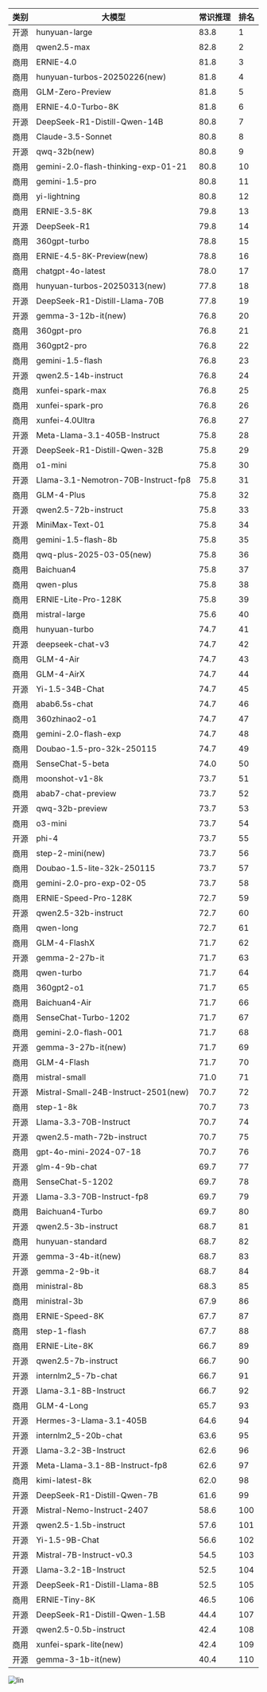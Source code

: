 
| 类别 | 大模型                         | 常识推理 | 排名 |
|-----|------------------------------|---------|----|
|开源|hunyuan-large|83.8|1|
|商用|qwen2.5-max|82.8|2|
|商用|ERNIE-4.0|81.8|3|
|商用|hunyuan-turbos-20250226(new)|81.8|4|
|商用|GLM-Zero-Preview|81.8|5|
|商用|ERNIE-4.0-Turbo-8K|81.8|6|
|开源|DeepSeek-R1-Distill-Qwen-14B|80.8|7|
|商用|Claude-3.5-Sonnet|80.8|8|
|开源|qwq-32b(new)|80.8|9|
|商用|gemini-2.0-flash-thinking-exp-01-21|80.8|10|
|商用|gemini-1.5-pro|80.8|11|
|商用|yi-lightning|80.8|12|
|商用|ERNIE-3.5-8K|79.8|13|
|开源|DeepSeek-R1|79.8|14|
|商用|360gpt-turbo|78.8|15|
|商用|ERNIE-4.5-8K-Preview(new)|78.8|16|
|商用|chatgpt-4o-latest|78.0|17|
|商用|hunyuan-turbos-20250313(new)|77.8|18|
|开源|DeepSeek-R1-Distill-Llama-70B|77.8|19|
|开源|gemma-3-12b-it(new)|76.8|20|
|商用|360gpt-pro|76.8|21|
|商用|360gpt2-pro|76.8|22|
|商用|gemini-1.5-flash|76.8|23|
|开源|qwen2.5-14b-instruct|76.8|24|
|商用|xunfei-spark-max|76.8|25|
|商用|xunfei-spark-pro|76.8|26|
|商用|xunfei-4.0Ultra|76.8|27|
|开源|Meta-Llama-3.1-405B-Instruct|75.8|28|
|开源|DeepSeek-R1-Distill-Qwen-32B|75.8|29|
|商用|o1-mini|75.8|30|
|开源|Llama-3.1-Nemotron-70B-Instruct-fp8|75.8|31|
|商用|GLM-4-Plus|75.8|32|
|开源|qwen2.5-72b-instruct|75.8|33|
|开源|MiniMax-Text-01|75.8|34|
|商用|gemini-1.5-flash-8b|75.8|35|
|商用|qwq-plus-2025-03-05(new)|75.8|36|
|商用|Baichuan4|75.8|37|
|商用|qwen-plus|75.8|38|
|商用|ERNIE-Lite-Pro-128K|75.8|39|
|商用|mistral-large|75.6|40|
|商用|hunyuan-turbo|74.7|41|
|开源|deepseek-chat-v3|74.7|42|
|商用|GLM-4-Air|74.7|43|
|商用|GLM-4-AirX|74.7|44|
|开源|Yi-1.5-34B-Chat|74.7|45|
|商用|abab6.5s-chat|74.7|46|
|商用|360zhinao2-o1|74.7|47|
|商用|gemini-2.0-flash-exp|74.7|48|
|商用|Doubao-1.5-pro-32k-250115|74.7|49|
|商用|SenseChat-5-beta|74.0|50|
|商用|moonshot-v1-8k|73.7|51|
|商用|abab7-chat-preview|73.7|52|
|开源|qwq-32b-preview|73.7|53|
|商用|o3-mini|73.7|54|
|开源|phi-4|73.7|55|
|商用|step-2-mini(new)|73.7|56|
|商用|Doubao-1.5-lite-32k-250115|73.7|57|
|商用|gemini-2.0-pro-exp-02-05|73.7|58|
|商用|ERNIE-Speed-Pro-128K|72.7|59|
|开源|qwen2.5-32b-instruct|72.7|60|
|商用|qwen-long|72.7|61|
|商用|GLM-4-FlashX|71.7|62|
|开源|gemma-2-27b-it|71.7|63|
|商用|qwen-turbo|71.7|64|
|商用|360gpt2-o1|71.7|65|
|商用|Baichuan4-Air|71.7|66|
|商用|SenseChat-Turbo-1202|71.7|67|
|商用|gemini-2.0-flash-001|71.7|68|
|开源|gemma-3-27b-it(new)|71.7|69|
|商用|GLM-4-Flash|71.7|70|
|商用|mistral-small|71.0|71|
|开源|Mistral-Small-24B-Instruct-2501(new)|70.7|72|
|商用|step-1-8k|70.7|73|
|开源|Llama-3.3-70B-Instruct|70.7|74|
|开源|qwen2.5-math-72b-instruct|70.7|75|
|商用|gpt-4o-mini-2024-07-18|70.7|76|
|开源|glm-4-9b-chat|69.7|77|
|商用|SenseChat-5-1202|69.7|78|
|开源|Llama-3.3-70B-Instruct-fp8|69.7|79|
|商用|Baichuan4-Turbo|69.7|80|
|开源|qwen2.5-3b-instruct|68.7|81|
|商用|hunyuan-standard|68.7|82|
|开源|gemma-3-4b-it(new)|68.7|83|
|开源|gemma-2-9b-it|68.7|84|
|商用|ministral-8b|68.3|85|
|商用|ministral-3b|67.9|86|
|商用|ERNIE-Speed-8K|67.7|87|
|商用|step-1-flash|67.7|88|
|商用|ERNIE-Lite-8K|66.7|89|
|开源|qwen2.5-7b-instruct|66.7|90|
|开源|internlm2_5-7b-chat|66.7|91|
|开源|Llama-3.1-8B-Instruct|66.7|92|
|商用|GLM-4-Long|65.7|93|
|开源|Hermes-3-Llama-3.1-405B|64.6|94|
|开源|internlm2_5-20b-chat|63.6|95|
|开源|Llama-3.2-3B-Instruct|62.6|96|
|开源|Meta-Llama-3.1-8B-Instruct-fp8|62.6|97|
|商用|kimi-latest-8k|62.0|98|
|开源|DeepSeek-R1-Distill-Qwen-7B|61.6|99|
|开源|Mistral-Nemo-Instruct-2407|58.6|100|
|开源|qwen2.5-1.5b-instruct|57.6|101|
|开源|Yi-1.5-9B-Chat|56.6|102|
|开源|Mistral-7B-Instruct-v0.3|54.5|103|
|开源|Llama-3.2-1B-Instruct|52.5|104|
|开源|DeepSeek-R1-Distill-Llama-8B|52.5|105|
|商用|ERNIE-Tiny-8K|46.5|106|
|开源|DeepSeek-R1-Distill-Qwen-1.5B|44.4|107|
|开源|qwen2.5-0.5b-instruct|42.4|108|
|商用|xunfei-spark-lite(new)|42.4|109|
|开源|gemma-3-1b-it(new)|40.4|110|


![lin](../pic/常识推理.png)
